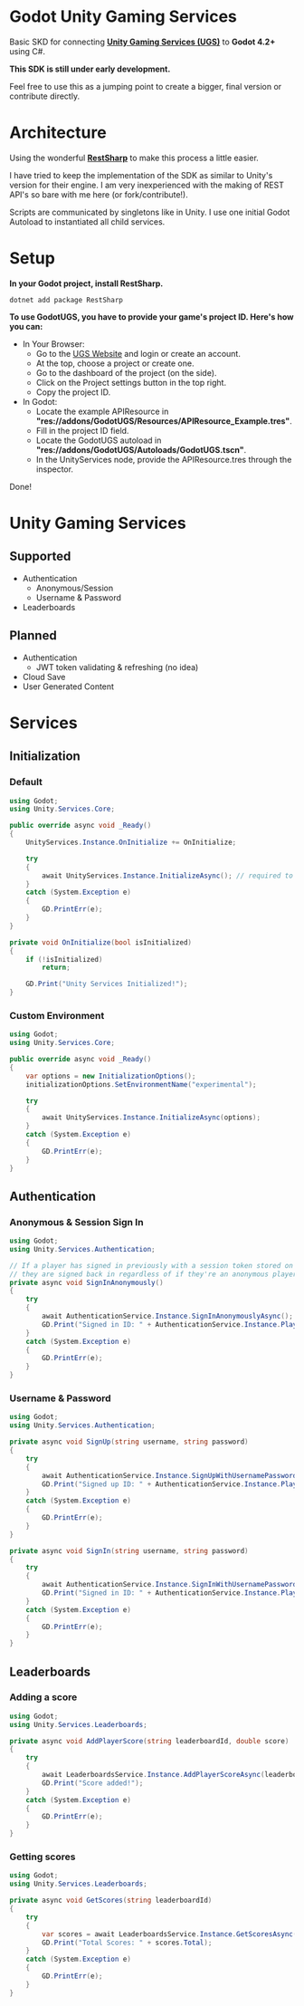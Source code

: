 # Godot Unity Gaming Services

Basic SKD for connecting **[Unity Gaming Services (UGS)](https://unity.com/solutions/gaming-services)** to **Godot 4.2+** using C#.

**This SDK is still under early development.**

Feel free to use this as a jumping point to create a bigger, final version or contribute directly.

# Architecture

Using the wonderful **[RestSharp](https://github.com/RestSharp/RestSharp)** to make this process a little easier.

I have tried to keep the implementation of the SDK as similar to Unity's version for their engine. I am very inexperienced with the making of REST API's so bare with me here (or fork/contribute!).

Scripts are communicated by singletons like in Unity. I use one initial Godot Autoload to instantiated all child services.

# Setup

**In your Godot project, install RestSharp.**

```console
dotnet add package RestSharp
```

**To use GodotUGS, you have to provide your game's project ID. Here's how you can:**

-   In Your Browser:
	-   Go to the [UGS Website](https://cloud.unity.com/home) and login or create an account.
	-   At the top, choose a project or create one.
	-   Go to the dashboard of the project (on the side).
	-   Click on the Project settings button in the top right.
	-   Copy the project ID.
-   In Godot:
	-   Locate the example APIResource in **"res://addons/GodotUGS/Resources/APIResource_Example.tres"**.
	-   Fill in the project ID field.
	-   Locate the GodotUGS autoload in **"res://addons/GodotUGS/Autoloads/GodotUGS.tscn"**.
	-   In the UnityServices node, provide the APIResource.tres through the inspector.

Done!

# Unity Gaming Services

## Supported

-   Authentication
	-   Anonymous/Session
	-   Username & Password
-   Leaderboards

## Planned

-   Authentication
	-   JWT token validating & refreshing (no idea)
-   Cloud Save
-   User Generated Content

# Services

## Initialization

### Default

```csharp
using Godot;
using Unity.Services.Core;

public override async void _Ready()
{
	UnityServices.Instance.OnInitialize += OnInitialize;

	try
	{
		await UnityServices.Instance.InitializeAsync(); // required to do anything with UGS
	}
	catch (System.Exception e)
	{
		GD.PrintErr(e);
	}
}

private void OnInitialize(bool isInitialized)
{
	if (!isInitialized)
		return;

	GD.Print("Unity Services Initialized!");
}
```

### Custom Environment

```csharp
using Godot;
using Unity.Services.Core;

public override async void _Ready()
{
	var options = new InitializationOptions();
	initializationOptions.SetEnvironmentName("experimental");

	try
	{
		await UnityServices.Instance.InitializeAsync(options);
	}
	catch (System.Exception e)
	{
		GD.PrintErr(e);
	}
}
```

## Authentication

### Anonymous & Session Sign In

```csharp
using Godot;
using Unity.Services.Authentication;

// If a player has signed in previously with a session token stored on the device,
// they are signed back in regardless of if they're an anonymous player or not.
private async void SignInAnonymously()
{
	try
	{
		await AuthenticationService.Instance.SignInAnonymouslyAsync();
		GD.Print("Signed in ID: " + AuthenticationService.Instance.PlayerId);
	}
	catch (System.Exception e)
	{
		GD.PrintErr(e);
	}
}
```

### Username & Password

```csharp
using Godot;
using Unity.Services.Authentication;

private async void SignUp(string username, string password)
{
	try
	{
		await AuthenticationService.Instance.SignUpWithUsernamePasswordAsync(username, password);
		GD.Print("Signed up ID: " + AuthenticationService.Instance.PlayerId);
	}
	catch (System.Exception e)
	{
		GD.PrintErr(e);
	}
}

private async void SignIn(string username, string password)
{
	try
	{
		await AuthenticationService.Instance.SignInWithUsernamePasswordAsync(username, password);
		GD.Print("Signed in ID: " + AuthenticationService.Instance.PlayerId);
	}
	catch (System.Exception e)
	{
		GD.PrintErr(e);
	}
}
```

## Leaderboards

### Adding a score

```csharp
using Godot;
using Unity.Services.Leaderboards;

private async void AddPlayerScore(string leaderboardId, double score)
{
	try
	{
		await LeaderboardsService.Instance.AddPlayerScoreAsync(leaderboardId, score);
		GD.Print("Score added!");
	}
	catch (System.Exception e)
	{
		GD.PrintErr(e);
	}
}
```

### Getting scores

```csharp
using Godot;
using Unity.Services.Leaderboards;

private async void GetScores(string leaderboardId)
{
	try
	{
		var scores = await LeaderboardsService.Instance.GetScoresAsync(leaderboardId);
		GD.Print("Total Scores: " + scores.Total);
	}
	catch (System.Exception e)
	{
		GD.PrintErr(e);
	}
}
```
